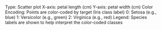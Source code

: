 Type: Scatter plot
X-axis: petal length (cm)
Y-axis: petal width (cm)
Color Encoding: Points are color-coded by target (Iris class label)
    0: Setosa (e.g., blue)
    1: Versicolor (e.g., green)
    2: Virginica (e.g., red)
Legend: Species labels are shown to help interpret the color-coded classes